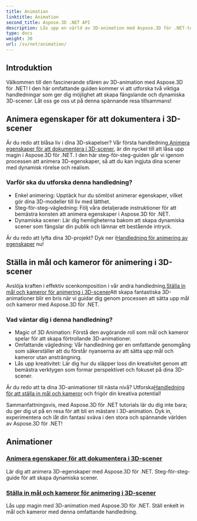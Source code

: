 ```yaml
---
title: Animation
linktitle: Animation
second_title: Aspose.3D .NET API
description: Lås upp en värld av 3D-animation med Aspose.3D för .NET-tutorials. Lär dig att animera egenskaper och ställa in mål och kameror för dynamiska scener utan ansträngning.
type: docs
weight: 30
url: /sv/net/animation/
---
```

## Introduktion

Välkommen till den fascinerande sfären av 3D-animation med Aspose.3D för .NET! I den här omfattande guiden kommer vi att utforska två viktiga handledningar som ger dig möjlighet att skapa fängslande och dynamiska 3D-scener. Låt oss ge oss ut på denna spännande resa tillsammans!

## Animera egenskaper för att dokumentera i 3D-scener
Är du redo att blåsa liv i dina 3D-skapelser? Vår första handledning,[Animera egenskaper för att dokumentera i 3D-scener](./property-to-document/), är din nyckel till att låsa upp magin i Aspose.3D för .NET. I den här steg-för-steg-guiden går vi igenom processen att animera 3D-egenskaper, så att du kan ingjuta dina scener med dynamisk rörelse och realism.

### Varför ska du utforska denna handledning?
- Enkel animering: Upptäck hur du sömlöst animerar egenskaper, vilket gör dina 3D-modeller till liv med lätthet.
- Steg-för-steg-vägledning: Följ våra detaljerade instruktioner för att bemästra konsten att animera egenskaper i Aspose.3D för .NET.
- Dynamiska scener: Lär dig hemligheterna bakom att skapa dynamiska scener som fängslar din publik och lämnar ett bestående intryck.

 Är du redo att lyfta dina 3D-projekt? Dyk ner i[Handledning för animering av egenskaper](./property-to-document/) nu!

## Ställa in mål och kameror för animering i 3D-scener
 Avslöja kraften i effektiv scenkomposition i vår andra handledning,[Ställa in mål och kameror för animering i 3D-scener](./setup-target-camera/)Att skapa fantastiska 3D-animationer blir en bris när vi guidar dig genom processen att sätta upp mål och kameror med Aspose.3D för .NET.

### Vad väntar dig i denna handledning?
- Magic of 3D Animation: Förstå den avgörande roll som mål och kameror spelar för att skapa förtrollande 3D-animationer.
- Omfattande vägledning: Vår handledning ger en omfattande genomgång som säkerställer att du förstår nyanserna av att sätta upp mål och kameror utan ansträngning.
- Lås upp kreativitet: Lär dig hur du släpper loss din kreativitet genom att bemästra verktygen som formar perspektivet och fokuset på dina 3D-scener.

 Är du redo att ta dina 3D-animationer till nästa nivå? Utforska[Handledning för att ställa in mål och kameror](./setup-target-camera/) och frigör din kreativa potential!

Sammanfattningsvis, med Aspose.3D för .NET tutorials lär du dig inte bara; du ger dig ut på en resa för att bli en mästare i 3D-animation. Dyk in, experimentera och låt din fantasi sväva i den stora och spännande världen av Aspose.3D för .NET!
## Animationer
### [Animera egenskaper för att dokumentera i 3D-scener](./property-to-document/)
Lär dig att animera 3D-egenskaper med Aspose.3D för .NET. Steg-för-steg-guide för att skapa dynamiska scener.
### [Ställa in mål och kameror för animering i 3D-scener](./setup-target-camera/)
Lås upp magin med 3D-animation med Aspose.3D för .NET. Ställ enkelt in mål och kameror med denna omfattande handledning.
